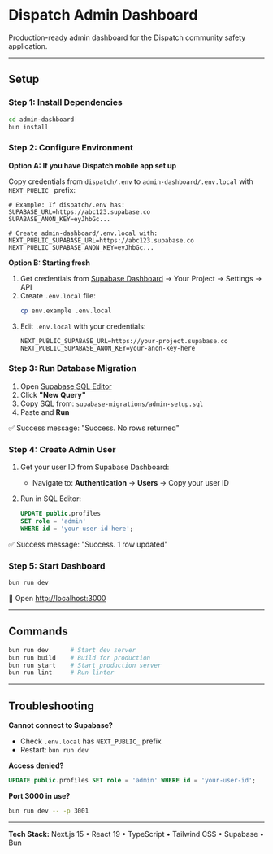 # Dispatch Admin Dashboard

Production-ready admin dashboard for the Dispatch community safety application.

---

## Setup

### Step 1: Install Dependencies

```bash
cd admin-dashboard
bun install
```

### Step 2: Configure Environment

**Option A: If you have Dispatch mobile app set up**

Copy credentials from `dispatch/.env` to `admin-dashboard/.env.local` with `NEXT_PUBLIC_` prefix:

```env
# Example: If dispatch/.env has:
SUPABASE_URL=https://abc123.supabase.co
SUPABASE_ANON_KEY=eyJhbGc...

# Create admin-dashboard/.env.local with:
NEXT_PUBLIC_SUPABASE_URL=https://abc123.supabase.co
NEXT_PUBLIC_SUPABASE_ANON_KEY=eyJhbGc...
```

**Option B: Starting fresh**

1. Get credentials from [Supabase Dashboard](https://supabase.com/dashboard) → Your Project → Settings → API
2. Create `.env.local` file:
   ```bash
   cp env.example .env.local
   ```
3. Edit `.env.local` with your credentials:
   ```env
   NEXT_PUBLIC_SUPABASE_URL=https://your-project.supabase.co
   NEXT_PUBLIC_SUPABASE_ANON_KEY=your-anon-key-here
   ```

### Step 3: Run Database Migration

1. Open [Supabase SQL Editor](https://supabase.com/dashboard)
2. Click **"New Query"**
3. Copy SQL from: `supabase-migrations/admin-setup.sql`
4. Paste and **Run**

✅ Success message: "Success. No rows returned"

### Step 4: Create Admin User

1. Get your user ID from Supabase Dashboard:
   - Navigate to: **Authentication** → **Users** → Copy your user ID

2. Run in SQL Editor:
   ```sql
   UPDATE public.profiles 
   SET role = 'admin' 
   WHERE id = 'your-user-id-here';
   ```

✅ Success message: "Success. 1 row updated"

### Step 5: Start Dashboard

```bash
bun run dev
```

🎉 Open [http://localhost:3000](http://localhost:3000)

---

## Commands

```bash
bun run dev      # Start dev server
bun run build    # Build for production
bun run start    # Start production server
bun run lint     # Run linter
```

---

## Troubleshooting

**Cannot connect to Supabase?**
- Check `.env.local` has `NEXT_PUBLIC_` prefix
- Restart: `bun run dev`

**Access denied?**
```sql
UPDATE public.profiles SET role = 'admin' WHERE id = 'your-user-id';
```

**Port 3000 in use?**
```bash
bun run dev -- -p 3001
```

---

**Tech Stack:** Next.js 15 • React 19 • TypeScript • Tailwind CSS • Supabase • Bun
